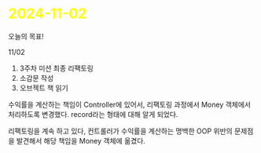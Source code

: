 # <span style="color:yellow">2024-11-02</span>
오늘의 목표!

11/02
1. 3주차 미션 최종 리팩토링
2. 소감문 작성
3. 오브젝트 책 읽기

수익률을 계산하는 책임이 Controller에 있어서, 리팩토링 과정에서 Money 객체에서 처리하도록 변경했다.
record라는 형태에 대해 알게 되었다.


리팩토링을 계속 하고 있다, 컨트롤러가 수익률을 계산하는 명백한 OOP 위반의 문제점을 발견해서 해당 책임을 Money 객체에 옮겼다.